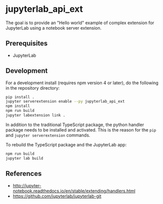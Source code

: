 # jupyterlab_api_ext
The goal is to provide an "Hello world" example of complex extension for JupyterLab using a notebook server extension.

## Prerequisites

* JupyterLab

## Development

For a development install (requires npm version 4 or later), do the following in the repository directory:

```bash
pip install .
jupyter serverextension enable --py jupyterlab_api_ext
npm install
npm run build
jupyter labextension link .
```

In addition to the traditional TypeScript package, the python handler package needs to be installed and activated. This is the reason for the `pip` and `jupyter serverextension` commands.

To rebuild the TypeScript package and the JupyterLab app:

```bash
npm run build
jupyter lab build
```

## References

* http://jupyter-notebook.readthedocs.io/en/stable/extending/handlers.html
* https://github.com/jupyterlab/jupyterlab-git 